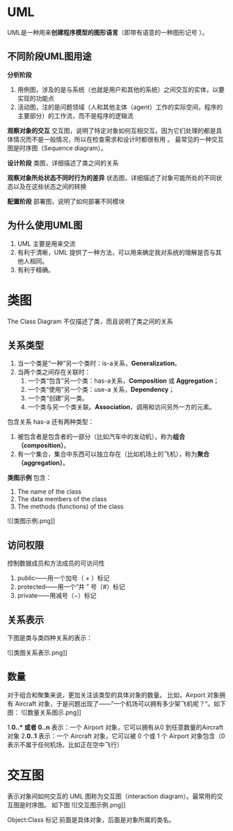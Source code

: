 # UML
UML是一种用来**创建程序模型的图形语言**（即带有语意的一种图形记号 ）。

## 不同阶段UML图用途
**分析阶段**
1. 用例图，涉及的是与系统（也就是用户和其他的系统）之间交互的实体，以要实现的功能点
2. 活动图，注的是问题领域（人和其他主体（agent）工作的实际空间，程序的主要部分）的工作流，而不是程序的逻辑流


**观察对象的交互**
交互图，说明了特定对象如何互相交互。因为它们处理的都是具体情况而不是一般情况，所以在检查需求和设计时都很有用 。
最常见的一种交互图是时序图（Sequence diagram）。

**设计阶段**
类图，详细描述了类之间的关系

**观察对象所处状态不同时行为的差异**
状态图，详细描述了对象可能所处的不同状态以及在这些状态之间的转换

**配置阶段**
部署图，说明了如何部署不同模块

## 为什么使用UML图
1. UML 主要是用来交流
2. 有利于清晰，UML 提供了一种方法，可以用来确定我对系统的理解是否与其他人相同。
3. 有利于精确。


# 类图 
The Class Diagram 不仅描述了类，而且说明了类之间的关系

## 关系类型
1.  当一个类是“一种”另一个类时：is-a关系，**Generalization**。
2.  当两个类之间存在关联时：
	1.  一个类“包含”另一个类：has-a关系，**Composition** 或 **Aggregation**；
	2.  一个类“使用”另一个类：use-a 关系，**Dependency**；
	3.  一个类“创建”另一类。
	4.  一个类与另一个类关联。**Association**，调用和访问另外一方的元素。

包含关系 has-a 还有两种类型：
1. 被包含者是包含者的一部分（比如汽车中的发动机），称为**组合（composition）**。
2. 有一个集合，集合中东西可以独立存在（比如机场上的飞机），称为**聚合（aggregation）**。

**类图示例**
包含：
 1. The name of the class
2. The data members of the class
3. The methods (functions) of the class

![[类图示例.png]]

## 访问权限
控制数据成员和方法成员的可访问性
1. public——用一个加号（ + ）标记
2.  protected——用一个“井 ” 号（#）标记
3.  private——用减号（−）标记


## 关系表示
下图是类与类四种关系的表示：

![[类图关系表示.png]]

## 数量
对于组合和聚集来说，更加关注该类型的具体对象的数量。
比如，Airport 对象拥有 Aircraft 对象，于是问题出现了——“一个机场可以拥有多少架飞机呢？“。如下图：
![[数量关系图示.png]]

1.**0..\* 或者 0..n** 表示：一个 Airport 对象，它可以拥有从0 到任意数量的Aircraft 对象
2.**0..1** 表示：一个 Aircraft 对象，它可以被 0 个或 1 个 Airport 对象包含（0 表示不属于任何机场，比如正在空中飞行）


# 交互图
表示对象间如何交互的 UML 图称为交互图（interaction diagram）。最常用的交互图是时序图。
如下图
![[交互图示例.png]]

Object:Class 标记
前面是具体对象，后面是对象所属的类名。
